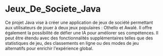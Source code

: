 # Jeux_De_Societe_Java
Ce projet Java vise à créer une application de jeux de société permettant aux utilisateurs de jouer à deux jeux populaires : Othello et Awalé.
Il offre également la possibilité de défier une IA pour améliorer ses compétences. Il peut être étendu avec des fonctionnalités supplémentaires telles que des statistiques de jeu, des classements en ligne ou des modes de jeu alternatifs pour enrichir l'expérience global.
